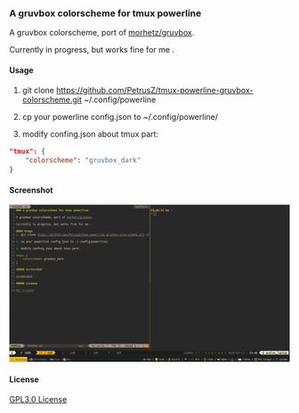 ### A gruvbox colorscheme for tmux powerline

A gruvbox colorscheme, port of [morhetz/gruvbox](https://github.com/morhetz/gruvbox).

Currently in progress, but works fine for me .

#### Usage
1. git clone https://github.com/PetrusZ/tmux-powerline-gruvbox-colorscheme.git ~/.config/powerline

2. cp your powerline config.json to ~/.config/powerline/

3. modify confing.json about tmux part:

```json
"tmux": {
    "colorscheme": "gruvbox_dark"
}
```
#### Screenshot

![screenshot](screenshot.png)

#### License

[GPL3.0 License](LICENSE)
